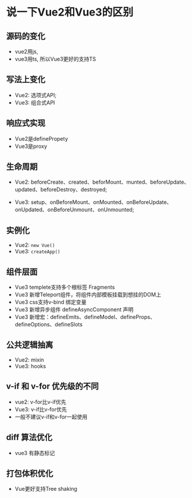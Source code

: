 # 说一下Vue2和Vue3的区别

## 源码的变化
- vue2用js,
- vue3用ts, 所以Vue3更好的支持TS

## 写法上变化

- Vue2: 选项式API;
- Vue3: 组合式API

## 响应式实现

- Vue2是definePropety
- Vue3是proxy

## 生命周期

- Vue2: beforeCreate、created、beforMount、munted、beforeUpdate、updated、beforeDestroy、destroyed;

- Vue3: setup、onBeforeMount、onMounted、onBeforeUpdate、onUpdated、onBeforeUnmount、onUnmounted;

## 实例化

- Vue2: `new Vue()`
- Vue3: `createApp()`

## 组件层面

- Vue3 templete支持多个根标签 Fragments
- Vue3 新增Teleport组件，将组件内部模板挂载到想挂的DOM上
- Vue3 css支持v-bind 绑定变量
- Vue3 新增异步组件 defineAsyncComponent 声明
- Vue3 新增宏：defineEmits、defineModel、defineProps、defineOptions、defineSlots

## 公共逻辑抽离

- Vue2: mixin
- Vue3: hooks

## v-if 和 v-for 优先级的不同

- vue2: v-for比v-if优先
- Vue3: v-if比v-for优先
- 一般不建议v-if和v-for一起使用

## diff 算法优化
- vue3 有静态标记

## 打包体积优化
- Vue更好支持Tree shaking